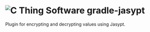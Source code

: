 # ![C Thing Software](https://www.cthing.com/branding/CThingSoftware-57x60.png "C Thing Software") gradle-jasypt
Plugin for encrypting and decrypting values using Jasypt.
